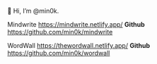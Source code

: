👋 Hi, I’m @min0k.

Mindwrite https://mindwrite.netlify.app/ **Github** https://github.com/min0k/mindwrite

WordWall https://thewordwall.netlify.app/ **Github** https://github.com/min0k/wordwall




